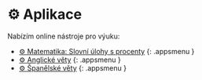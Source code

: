 [//]: # (##NAME## aplikace)
[//]: # (##MENUITEM## &#9881; Aplikace)
[//]: # (##DESCRIPTION## online nástroje pro výuku)
[//]: # (##QUOTE## none)

# &#9881; Aplikace

Nabízím online nástroje pro výuku:

* [&#9881; Matematika: Slovní úlohy s procenty](/aplikace/matematika-slovni-ulohy-s-procenty.html)
{: .appsmenu }
* [&#9881; Anglické věty](/aplikace/anglicke-vety.html)
{: .appsmenu }
* [&#9881; Španělské věty](/aplikace/spanelske-vety.html)
{: .appsmenu }
